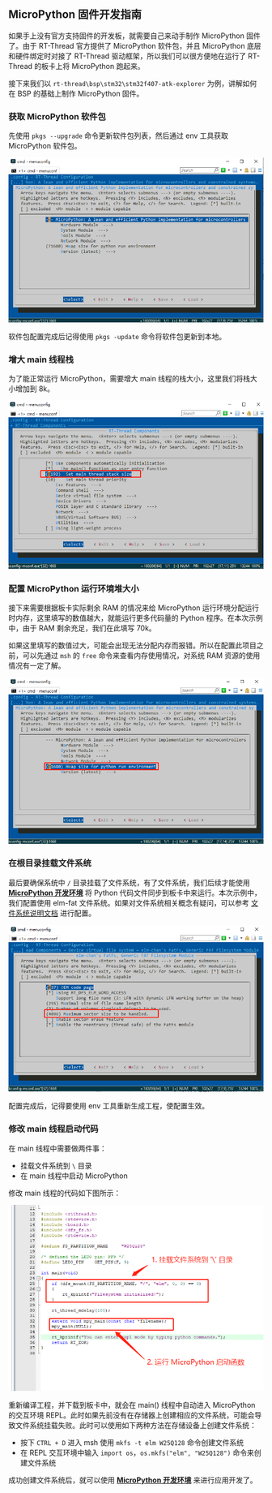 ## MicroPython 固件开发指南

如果手上没有官方支持固件的开发板，就需要自己来动手制作 MicroPython 固件了。由于 RT-Thread 官方提供了 MicroPython 软件包，并且 MicroPython 底层和硬件绑定时对接了 RT-Thread 驱动框架，所以我们可以很方便地在运行了 RT-Thread 的板卡上将  MicroPython 跑起来。

接下来我们以 `rt-thread\bsp\stm32\stm32f407-atk-explorer` 为例，讲解如何在 BSP 的基础上制作 MicroPython 固件。

### 获取 MicroPython 软件包

先使用 `pkgs --upgrade` 命令更新软件包列表，然后通过 env 工具获取 MicroPython 软件包。

![1564476611502](assets/1564476611502.png)

软件包配置完成后记得使用 `pkgs -update` 命令将软件包更新到本地。

### 增大 main 线程栈

为了能正常运行 MicroPython，需要增大 main 线程的栈大小，这里我们将栈大小增加到 8k。

![1564476903287](assets/1564476903287.png)

### 配置 MicroPython 运行环境堆大小

接下来需要根据板卡实际剩余 RAM 的情况来给 MicroPython 运行环境分配运行时内存，这里填写的数值越大，就能运行更多代码量的 Python 程序。在本次示例中，由于 RAM 剩余充足，我们在此填写 70k。

如果这里填写的数值过大，可能会出现无法分配内存而报错。所以在配置此项目之前，可以先通过 `msh` 的 `free` 命令来查看内存使用情况，对系统 RAM 资源的使用情况有一定了解。

![1564476923786](assets/1564476923786.png)

### 在根目录挂载文件系统

最后要确保系统中 `/` 目录挂载了文件系统，有了文件系统，我们后续才能使用 [ **MicroPython 开发环境**](https://marketplace.visualstudio.com/items?itemName=RT-Thread.rt-thread-micropython) 将 Python 代码文件同步到板卡中来运行。本次示例中，我们配置使用 elm-fat 文件系统。如果对文件系统相关概念有疑问，可以参考 [文件系统说明文档](https://www.rt-thread.org/document/site/programming-manual/filesystem/filesystem/) 进行配置。

![1564480676371](assets/1564480676371.png)

配置完成后，记得要使用 env 工具重新生成工程，使配置生效。

### 修改 main 线程启动代码

在 main 线程中需要做两件事：

- 挂载文件系统到 `\` 目录
- 在 main 线程中启动 MicroPython

修改 main 线程的代码如下图所示：

![modify_main_thread](assets/1564481108595.png)

重新编译工程，并下载到板卡中，就会在 main() 线程中自动进入 MicroPython 的交互环境 REPL。此时如果先前没有在存储器上创建相应的文件系统，可能会导致文件系统挂载失败。此时可以使用如下两种方法在存储设备上创建文件系统：

- 按下 `CTRL + D` 进入 msh 使用 `mkfs -t elm W25Q128` 命令创建文件系统
- 在 REPL 交互环境中输入 `import os`，`os.mkfs("elm", "W25Q128")` 命令来创建文件系统

成功创建文件系统后，就可以使用 [ **MicroPython 开发环境**](https://marketplace.visualstudio.com/items?itemName=RT-Thread.rt-thread-micropython) 来进行应用开发了。

